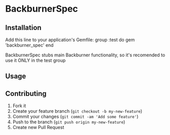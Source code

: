 # BackburnerSpec



## Installation

Add this line to your application's Gemfile:
  group :test do
    gem 'backburner_spec'
  end

BackburnerSpec stubs main Backburner functionality, so it's recomended to use it ONLY in the test group

## Usage


## Contributing

1. Fork it
2. Create your feature branch (`git checkout -b my-new-feature`)
3. Commit your changes (`git commit -am 'Add some feature'`)
4. Push to the branch (`git push origin my-new-feature`)
5. Create new Pull Request
